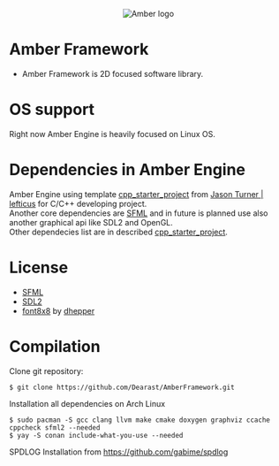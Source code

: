 <p align="center">
  <img src="https://github.com/Dearast/AmberEngine/blob/master/amber-export.png" alt="Amber logo">
</p>

# Amber Framework
 - Amber Framework is 2D focused software library.

# OS support
Right now Amber Engine is heavily focused on Linux OS.

# Dependencies in Amber Engine
Amber Engine using template [cpp_starter_project](https://github.com/lefticus/cpp_starter_project) from [Jason Turner | lefticus](https://github.com/lefticus) for C/C++ developing project.\
Another core dependencies are [SFML](https://www.sfml-dev.org/index.php) and in future is planned use also another graphical api like SDL2 and OpenGL.\
Other dependecies list are in described [cpp_starter_project](https://github.com/lefticus/cpp_starter_project).

# License
 - [SFML](https://www.sfml-dev.org/license.php)
 - [SDL2](https://www.libsdl.org/license.php)
 - [font8x8](https://github.com/dhepper/font8x8) by [dhepper](https://github.com/dhepper)

# Compilation
Clone git repository:
```
$ git clone https://github.com/Dearast/AmberFramework.git
```
Installation all dependencies on Arch Linux
```
$ sudo pacman -S gcc clang llvm make cmake doxygen graphviz ccache cppcheck sfml2 --needed
$ yay -S conan include-what-you-use --needed
```
SPDLOG Installation from https://github.com/gabime/spdlog
